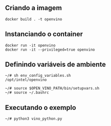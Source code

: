 ## Criando a imagem

```
docker build . -t openvino
```

## Instanciando o container

```
docker run -it openvino
docker run -it --privileged=true openvino
```

## Definindo variáveis de ambiente

```
~/# sh env_config_variables.sh
/opt/intel/openvino

~/# source $OPEN_VINO_PATH/bin/setupvars.sh
~/# source ~/.bashrc
```

## Executando o exemplo

```
~/# python3 vino_python.py

```
